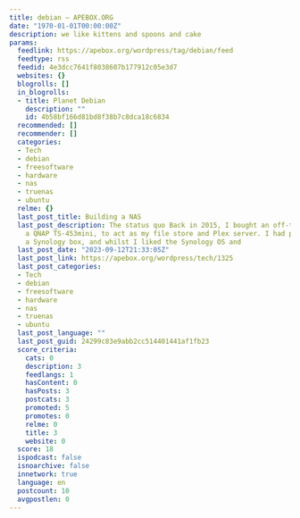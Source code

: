 ```yaml
---
title: debian – APEBOX.ORG
date: "1970-01-01T00:00:00Z"
description: we like kittens and spoons and cake
params:
  feedlink: https://apebox.org/wordpress/tag/debian/feed
  feedtype: rss
  feedid: 4e3dcc7641f8038607b177912c05e3d7
  websites: {}
  blogrolls: []
  in_blogrolls:
  - title: Planet Debian
    description: ""
    id: 4b58bf166d81bd8f38b7c8dca18c6834
  recommended: []
  recommender: []
  categories:
  - Tech
  - debian
  - freesoftware
  - hardware
  - nas
  - truenas
  - ubuntu
  relme: {}
  last_post_title: Building a NAS
  last_post_description: The status quo Back in 2015, I bought an off-the-shelf NAS,
    a QNAP TS-453mini, to act as my file store and Plex server. I had previously owned
    a Synology box, and whilst I liked the Synology OS and
  last_post_date: "2023-09-12T21:33:05Z"
  last_post_link: https://apebox.org/wordpress/tech/1325
  last_post_categories:
  - Tech
  - debian
  - freesoftware
  - hardware
  - nas
  - truenas
  - ubuntu
  last_post_language: ""
  last_post_guid: 24299c83e9abb2cc514401441af1fb23
  score_criteria:
    cats: 0
    description: 3
    feedlangs: 1
    hasContent: 0
    hasPosts: 3
    postcats: 3
    promoted: 5
    promotes: 0
    relme: 0
    title: 3
    website: 0
  score: 18
  ispodcast: false
  isnoarchive: false
  innetwork: true
  language: en
  postcount: 10
  avgpostlen: 0
---
```

